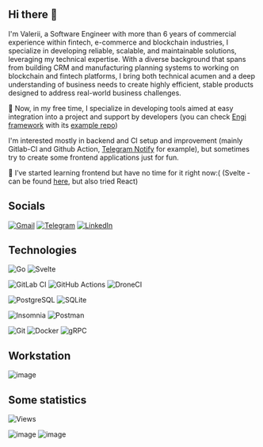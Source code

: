 ## Hi there 👋

I'm Valerii, a Software Engineer with more than 6 years of commercial experience within fintech, e-commerce and blockchain industries, I specialize in developing reliable, scalable, and maintainable solutions, leveraging my technical expertise. With a diverse background that spans from building CRM and manufacturing planning systems to working on blockchain and fintech platforms, I bring both technical acumen and a deep understanding of business needs to create highly efficient, stable products designed to address real-world business challenges.

🔭 Now, in my free time, I specialize in developing tools aimed at easy integration into a project and support by developers (you can check [Engi framework](https://github.com/KlyuchnikovV/engi) with its [example repo](https://github.com/KlyuchnikovV/engi-example))

I'm interested mostly in backend and CI setup and improvement (mainly Gitlab-CI and Github Action, [Telegram Notify](https://github.com/KlyuchnikovV/telegram-notify) for example), but sometimes try to create some frontend applications just for fun.

🌱 I’ve started learning frontend but have no time for it right now:( (Svelte - can be found [here](https://github.com/KlyuchnikovV/edicode), but also tried React)


## Socials

[![Gmail](https://img.shields.io/badge/Gmail-D14836?style=for-the-badge&logo=gmail&logoColor=white)](mailto:valeriy.v.klyuchnikov@gmail.com)
[![Telegram](https://img.shields.io/badge/Telegram-2CA5E0?style=for-the-badge&logo=telegram&logoColor=white)](https://t.me/klyuchnikovv)
[![LinkedIn](https://img.shields.io/badge/LinkedIn-0077B5?style=for-the-badge&logo=linkedin&logoColor=white)](https://www.linkedin.com/in/klyuchnikovv/?locale=en_US)

## Technologies

![Go](https://img.shields.io/badge/Go-00ADD8?style=for-the-badge&logo=go&logoColor=white)
![Svelte](https://img.shields.io/badge/Svelte-4A4A55?style=for-the-badge&logo=svelte&logoColor=FF3E00)

![GitLab CI](https://img.shields.io/badge/gitlab%20ci-%23181717.svg?style=for-the-badge&logo=gitlab&logoColor=white)
![GitHub Actions](https://img.shields.io/badge/GitHub_Actions-2088FF?style=for-the-badge&logo=github-actions&logoColor=white)
![DroneCI](https://img.shields.io/badge/Drone_CI-212121?style=for-the-badge&logo=drone&logoColor=white)

![PostgreSQL](https://img.shields.io/badge/PostgreSQL-316192?style=for-the-badge&logo=postgresql&logoColor=white)
![SQLite](https://img.shields.io/badge/sqlite-%2307405e.svg?style=for-the-badge&logo=sqlite&logoColor=white)

![Insomnia](https://img.shields.io/badge/Insomnia-5849be?style=for-the-badge&logo=Insomnia&logoColor=white)
![Postman](https://img.shields.io/badge/Postman-FF6C37?style=for-the-badge&logo=Postman&logoColor=white)

![Git](https://img.shields.io/badge/GIT-E44C30?style=for-the-badge&logo=git&logoColor=white)
![Docker](https://img.shields.io/badge/docker-%230db7ed.svg?style=for-the-badge&logo=docker&logoColor=white)
![gRPC](https://img.shields.io/badge/grpc-%230db7ed.svg?style=for-the-badge&logo=grpc&logoColor=white)

## Workstation

![image](https://img.shields.io/badge/Apple-MacBook_Pro_14"-999999?style=for-the-badge&logo=apple&logoColor=white)

## Some statistics

![Views](https://komarev.com/ghpvc/?username=KlyuchnikovV&style=for-the-badge)

![image](https://github-readme-stats.vercel.app/api/top-langs/?username=KlyuchnikovV&theme=blue-green)
![image](https://github-readme-stats.vercel.app/api?username=KlyuchnikovV&theme=blue-green)
